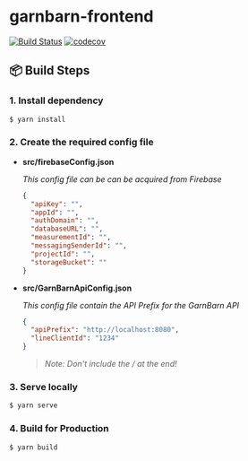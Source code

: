 # garnbarn-frontend

[![Build Status](https://app.travis-ci.com/GarnBarn/garnbarn-frontend.svg?branch=master)](https://app.travis-ci.com/GarnBarn/garnbarn-frontend)
[![codecov](https://codecov.io/gh/GarnBarn/garnbarn-frontend/branch/master/graph/badge.svg?token=QwED3bFABW)](https://codecov.io/gh/GarnBarn/garnbarn-frontend)

## 📦 Build Steps

### 1. Install dependency

```bash
$ yarn install
```

### 2. Create the required config file

- **src/firebaseConfig.json**

  _This config file can be can be acquired from Firebase_

  ```json
  {
    "apiKey": "",
    "appId": "",
    "authDomain": "",
    "databaseURL": "",
    "measurementId": "",
    "messagingSenderId": "",
    "projectId": "",
    "storageBucket": ""
  }
  ```

- **src/GarnBarnApiConfig.json**

  _This config file contain the API Prefix for the GarnBarn API_

  ```json
  {
    "apiPrefix": "http://localhost:8080",
    "lineClientId": "1234"
  }
  ```

  > _Note: Don't include the / at the end!_

### 3. Serve locally

```bash
$ yarn serve
```

### 4. Build for Production

```bash
$ yarn build
```
